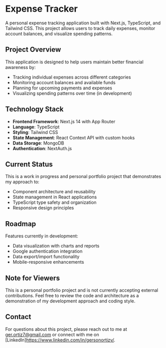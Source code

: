 # Expense Tracker

A personal expense tracking application built with Next.js, TypeScript, and Tailwind CSS. This project allows users to track daily expenses, monitor account balances, and visualize spending patterns.

## Project Overview

This application is designed to help users maintain better financial awareness by:
- Tracking individual expenses across different categories
- Monitoring account balances and available funds
- Planning for upcoming payments and expenses
- Visualizing spending patterns over time (in development)

## Technology Stack

- **Frontend Framework**: Next.js 14 with App Router
- **Language**: TypeScript
- **Styling**: Tailwind CSS
- **State Management**: React Context API with custom hooks
- **Data Storage**: MongoDB 
- **Authentication**: NextAuth.js 

## Current Status

This is a work in progress and personal portfolio project that demonstrates my approach to:
- Component architecture and reusability
- State management in React applications
- TypeScript type safety and organization
- Responsive design principles

## Roadmap

Features currently in development:
- Data visualization with charts and reports
- Google authentication integration
- Data export/import functionality
- Mobile-responsive enhancements

## Note for Viewers

This is a personal portfolio project and is not currently accepting external contributions. Feel free to review the code and architecture as a demonstration of my development approach and coding style.

## Contact

For questions about this project, please reach out to me at ger.ortiz7@gmail.com or connect with me on [LinkedIn]https://www.linkedin.com/in/gersonortizv/.